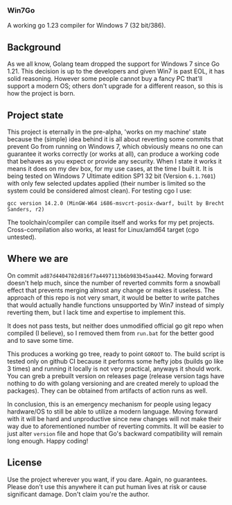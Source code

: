 ### Win7Go

A working go 1.23 compiler for Windows 7 (32 bit/386).

## Background

As we all know, Golang team dropped the support for Windows 7 since Go 1.21. This decision is up to the developers and given Win7 is past EOL, it has solid reasoning. However some people cannot buy a fancy PC that'll support a modern OS; others don't upgrade for a different reason, so this is how the project is born.

## Project state

This project is eternally in the pre-alpha, 'works on my machine' state because the (simple) idea behind it is all about reverting some commits that prevent Go from running on Windows 7, which obviously means no one can guarantee it works correctly (or works at all), can produce a working code that behaves as you expect or provide any security. When I state it works it means it does on my dev box, for my use cases, at the time I built it.
It is being tested on Windows 7 Ultimate edition SP1 32 bit (Version `6.1.7601`) with only few selected updates applied (their number is limited so the system could be considered almost clean). For testing cgo I use:
```shell
gcc version 14.2.0 (MinGW-W64 i686-msvcrt-posix-dwarf, built by Brecht Sanders, r2)
```
The toolchain/compiler can compile itself and works for my pet projects. Cross-compilation also works, at least for Linux/amd64 target (cgo untested).

## Where we are

On commit `ad87d4404782d816f7a4497113b6b983b45aa442`. Moving forward doesn't help much, since the number of reverted commits form a snowball effect that prevents merging almost any change or makes it useless. The approach of this repo is not very smart, it would be better to write patches that would actually handle functions unsupported by Win7 instead of simply reverting them, but I lack time and expertise to implement this.

It does not pass tests, but neither does unmodified official go git repo when compiled (I believe), so I removed them from `run.bat` for the better good and to save some time.

This produces a working go tree, ready to point `GOROOT` to. The build script is tested only on github CI because it performs some hefty jobs (builds go like 3 times) and running it locally is not very practical, anyways it should work. You can greb a prebuilt version on releases page (release version tags have nothing to do with golang versioning and are created merely to upload the packages). They can be obtained from artifacts of action runs as well.

In conclusion, this is an emergency mechanism for people using legacy hardware/OS to still be able to utilize a modern language. Moving forward with it will be hard and unproductive since new changes will not make their way due to aforementioned number of reverting commits. It will be easier to just alter `version` file and hope that Go's backward compatibility  will remain long enough. Happy coding!

## License

Use the project wherever you want, if you dare. Again, no guarantees. Please don't use this anywhere it can put human lives at risk or cause significant damage. Don't claim you're the author.